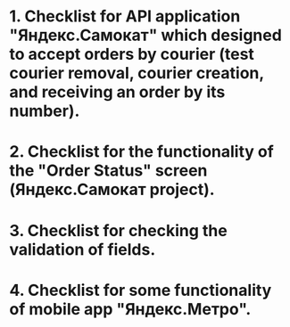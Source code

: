 # 1. Checklist for API application "Яндекс.Самокат" which designed to accept orders by courier  (test courier removal, courier creation, and receiving an order by its number).
# 2. Checklist for the functionality of the "Order Status" screen (Яндекс.Самокат project).
# 3. Checklist for checking the validation of fields.
# 4. Checklist for some functionality of mobile app "Яндекс.Метро".
